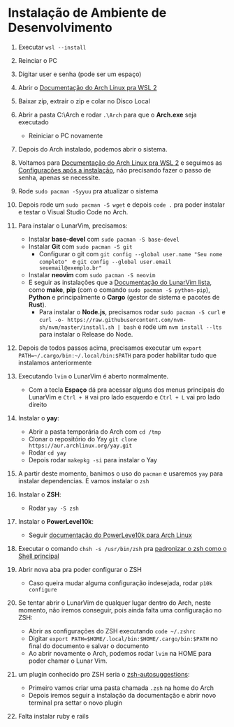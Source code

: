 # Instalação de Ambiente de Desenvolvimento

1. Executar ```wsl --install```

2. Reinciar o PC

3. Digitar user e senha (pode ser um espaço)

4. Abrir o [Documentação do Arch Linux pra WSL 2](https://wsldl-pg.github.io/ArchW-docs/locale/pt-BR/How-to-Setup/)

5. Baixar zip, extrair o zip e colar no Disco Local

6. Abrir a pasta C:\Arch e rodar ```.\Arch``` para que o **Arch.exe** seja executado
    - Reiniciar o PC novamente

7. Depois do Arch instalado, podemos abrir o sistema.

8. Voltamos para [Documentação do Arch Linux pra WSL 2](https://wsldl-pg.github.io/ArchW-docs/locale/pt-BR/How-to-Setup/) e seguimos as [Configurações após a instalação](https://wsldl-pg.github.io/ArchW-docs/locale/pt-BR/How-to-Setup/#configura%C3%A7%C3%A3o-ap%C3%B3s-a-instala%C3%A7%C3%A3o), não precisando fazer o passo de senha, apenas se necessite.

9. Rode ```sudo pacman -Syyuu``` pra atualizar o sistema

10. Depois rode um ```sudo pacman -S wget``` e depois ```code .``` pra poder instalar e testar o Visual Studio Code no Arch.

11. Para instalar o LunarVim, precisamos:
    - Instalar **base-devel** com ```sudo pacman -S base-devel```
    - Instalar **Git** com ```sudo pacman -S git```
        - Configurar o git com ```git config --global user.name "Seu nome completo" ``` e ```git config --global user.email seuemail@exemplo.br" ```
    - Instalar **neovim** com ```sudo pacman -S neovim```
    - E seguir as instalações que a [Documentação do LunarVim lista](https://www.lunarvim.org/docs/installation#prerequisites), como **make**, **pip** (com o comando ```sudo pacman -S python-pip```), **Python** e principalmente o **Cargo** (gestor de sistema e pacotes de **Rust**).
        - Para instalar o **Node.js**, precisamos rodar ```sudo pacman -S curl``` e ```curl -o- https://raw.githubusercontent.com/nvm-sh/nvm/master/install.sh | bash``` e rode um ```nvm install --lts``` para instalar o Release do Node.

12. Depois de todos passos acima, precisamos executar um ```export PATH=~/.cargo/bin:~/.local/bin:$PATH``` para poder habilitar tudo que instalamos anteriormente

13. Executando ```lvim``` o LunarVim é aberto normalmente.
    - Com a tecla **Espaço** dá pra acessar alguns dos menus principais do LunarVim e ```Ctrl + H``` vai pro lado esquerdo e ```Ctrl + L``` vai pro lado direito

14. Instalar o **yay**:
    - Abrir a pasta temporária do Arch com ```cd /tmp```
    - Clonar o repositório do Yay ```git clone https://aur.archlinux.org/yay.git```
    - Rodar ```cd yay```
    - Depois rodar ```makepkg -si``` para instalar o Yay

15. A partir deste momento, banimos o uso do ```pacman``` e usaremos ```yay``` para instalar dependencias. E vamos instalar o ```zsh```

16. Instalar o **ZSH**:
    - Rodar ```yay -S zsh```

17. Instalar o **PowerLevel10k**:
    - Seguir [documentação do PowerLeve10k para Arch Linux](https://github.com/romkatv/powerlevel10k#arch-linux)

18. Executar o comando ```chsh -s /usr/bin/zsh``` pra [padronizar o zsh como o Shell principal](https://github.com/ohmyzsh/ohmyzsh/wiki/Installing-ZSH)

19. Abrir nova aba pra poder configurar o ZSH
    - Caso queira mudar alguma configuração indesejada, rodar ```p10k configure```

20. Se tentar abrir o LunarVim de qualquer lugar dentro do Arch, neste momento, não iremos conseguir, pois ainda falta uma configuração no ZSH:
    - Abrir as configurações do ZSH executando ```code ~/.zshrc```
    - Digitar ```export PATH=$HOME/.local/bin:$HOME/.cargo/bin:$PATH``` no final do documento e salvar o documento
    - Ao abrir novamente o Arch, podemos rodar ```lvim``` na HOME para poder chamar o Lunar Vim.

21. um plugin conhecido pro ZSH seria o [zsh-autosuggestions](https://github.com/zsh-users/zsh-autosuggestions/blob/master/INSTALL.md#manual-git-clone):
    - Primeiro vamos criar uma pasta chamada ```.zsh``` na home do Arch
    - Depois iremos seguir a instalação da documentação e abrir novo terminal pra settar o novo plugin
22. Falta instalar ruby e rails
